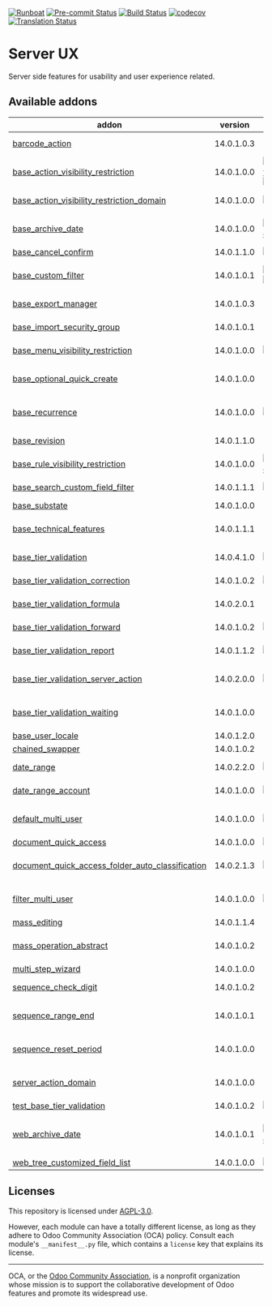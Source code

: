 
[![Runboat](https://img.shields.io/badge/runboat-Try%20me-875A7B.png)](https://runboat.odoo-community.org/builds?repo=OCA/server-ux&target_branch=14.0)
[![Pre-commit Status](https://github.com/OCA/server-ux/actions/workflows/pre-commit.yml/badge.svg?branch=14.0)](https://github.com/OCA/server-ux/actions/workflows/pre-commit.yml?query=branch%3A14.0)
[![Build Status](https://github.com/OCA/server-ux/actions/workflows/test.yml/badge.svg?branch=14.0)](https://github.com/OCA/server-ux/actions/workflows/test.yml?query=branch%3A14.0)
[![codecov](https://codecov.io/gh/OCA/server-ux/branch/14.0/graph/badge.svg)](https://codecov.io/gh/OCA/server-ux)
[![Translation Status](https://translation.odoo-community.org/widgets/server-ux-14-0/-/svg-badge.svg)](https://translation.odoo-community.org/engage/server-ux-14-0/?utm_source=widget)

<!-- /!\ do not modify above this line -->

# Server UX

Server side features for usability and user experience related.

<!-- /!\ do not modify below this line -->

<!-- prettier-ignore-start -->

[//]: # (addons)

Available addons
----------------
addon | version | maintainers | summary
--- | --- | --- | ---
[barcode_action](barcode_action/) | 14.0.1.0.3 |  | Allows to use barcodes as a launcher
[base_action_visibility_restriction](base_action_visibility_restriction/) | 14.0.1.0.0 | [![JordiMForgeFlow](https://github.com/JordiMForgeFlow.png?size=30px)](https://github.com/JordiMForgeFlow) [![CetmixGitDrone](https://github.com/CetmixGitDrone.png?size=30px)](https://github.com/CetmixGitDrone) | Restrict (with groups) action visibilty
[base_action_visibility_restriction_domain](base_action_visibility_restriction_domain/) | 14.0.1.0.0 | [![ilyasprogrammer](https://github.com/ilyasprogrammer.png?size=30px)](https://github.com/ilyasprogrammer) | Restrict with groups and domain action access
[base_archive_date](base_archive_date/) | 14.0.1.0.0 | [![GuillemCForgeFlow](https://github.com/GuillemCForgeFlow.png?size=30px)](https://github.com/GuillemCForgeFlow) | Adds an archive timestamp and user doing the archiving to all models.
[base_cancel_confirm](base_cancel_confirm/) | 14.0.1.1.0 | [![kittiu](https://github.com/kittiu.png?size=30px)](https://github.com/kittiu) | Base Cancel Confirm
[base_custom_filter](base_custom_filter/) | 14.0.1.0.1 | [![AshishHirapara](https://github.com/AshishHirapara.png?size=30px)](https://github.com/AshishHirapara) [![ForgeFlow](https://github.com/ForgeFlow.png?size=30px)](https://github.com/ForgeFlow) | Add custom filters in standard filters and group by dropdowns
[base_export_manager](base_export_manager/) | 14.0.1.0.3 |  | Manage model export profiles
[base_import_security_group](base_import_security_group/) | 14.0.1.0.1 |  | Group-based permissions for importing CSV files
[base_menu_visibility_restriction](base_menu_visibility_restriction/) | 14.0.1.0.0 | [![victoralmau](https://github.com/victoralmau.png?size=30px)](https://github.com/victoralmau) | Restrict (with groups) menu visibilty
[base_optional_quick_create](base_optional_quick_create/) | 14.0.1.0.0 |  | Avoid "quick create" on m2o fields, on a "by model" basis
[base_recurrence](base_recurrence/) | 14.0.1.0.0 | [![rousseldenis](https://github.com/rousseldenis.png?size=30px)](https://github.com/rousseldenis) | Allows to define base methods for recurrence computation
[base_revision](base_revision/) | 14.0.1.1.0 |  | Keep track of revised document
[base_rule_visibility_restriction](base_rule_visibility_restriction/) | 14.0.1.0.0 | [![GuillemCForgeFlow](https://github.com/GuillemCForgeFlow.png?size=30px)](https://github.com/GuillemCForgeFlow) | Exclude Record Rules for certain groups
[base_search_custom_field_filter](base_search_custom_field_filter/) | 14.0.1.1.1 | [![pedrobaeza](https://github.com/pedrobaeza.png?size=30px)](https://github.com/pedrobaeza) | Add custom filters for fields via UI
[base_substate](base_substate/) | 14.0.1.0.0 |  | Base Sub State
[base_technical_features](base_technical_features/) | 14.0.1.1.1 |  | Access to technical features without activating debug mode
[base_tier_validation](base_tier_validation/) | 14.0.4.1.0 | [![LoisRForgeFlow](https://github.com/LoisRForgeFlow.png?size=30px)](https://github.com/LoisRForgeFlow) | Implement a validation process based on tiers.
[base_tier_validation_correction](base_tier_validation_correction/) | 14.0.1.0.2 | [![kittiu](https://github.com/kittiu.png?size=30px)](https://github.com/kittiu) | Correct tier.review data after it has been created.
[base_tier_validation_formula](base_tier_validation_formula/) | 14.0.2.0.1 |  | Formulas for Base tier validation
[base_tier_validation_forward](base_tier_validation_forward/) | 14.0.1.0.2 | [![kittiu](https://github.com/kittiu.png?size=30px)](https://github.com/kittiu) | Forward option for base tiers
[base_tier_validation_report](base_tier_validation_report/) | 14.0.1.1.2 | [![kittiu](https://github.com/kittiu.png?size=30px)](https://github.com/kittiu) | Reports related to tier validation
[base_tier_validation_server_action](base_tier_validation_server_action/) | 14.0.2.0.0 | [![kittiu](https://github.com/kittiu.png?size=30px)](https://github.com/kittiu) | Add option to call server action when a tier is validated
[base_tier_validation_waiting](base_tier_validation_waiting/) | 14.0.1.0.0 |  | Base Tier Validation Extension to add waiting status
[base_user_locale](base_user_locale/) | 14.0.1.2.0 |  | User Locale Settings
[chained_swapper](chained_swapper/) | 14.0.1.0.2 |  | Chained Swapper
[date_range](date_range/) | 14.0.2.2.0 | [![lmignon](https://github.com/lmignon.png?size=30px)](https://github.com/lmignon) | Manage all kind of date range
[date_range_account](date_range_account/) | 14.0.1.0.0 | [![alexis-via](https://github.com/alexis-via.png?size=30px)](https://github.com/alexis-via) | Add Date Range menu entry in Invoicing app
[default_multi_user](default_multi_user/) | 14.0.1.0.0 | [![LoisRForgeFlow](https://github.com/LoisRForgeFlow.png?size=30px)](https://github.com/LoisRForgeFlow) | Allows to share user-defined defaults among several users.
[document_quick_access](document_quick_access/) | 14.0.1.0.0 | [![etobella](https://github.com/etobella.png?size=30px)](https://github.com/etobella) | Document quick access
[document_quick_access_folder_auto_classification](document_quick_access_folder_auto_classification/) | 14.0.2.1.3 | [![etobella](https://github.com/etobella.png?size=30px)](https://github.com/etobella) | Auto classification of Documents after reading a QR
[filter_multi_user](filter_multi_user/) | 14.0.1.0.0 | [![LoisRForgeFlow](https://github.com/LoisRForgeFlow.png?size=30px)](https://github.com/LoisRForgeFlow) | Allows to share user-defined filters filters among several users.
[mass_editing](mass_editing/) | 14.0.1.1.4 |  | Mass Editing
[mass_operation_abstract](mass_operation_abstract/) | 14.0.1.0.2 |  | Abstract Tools used for modules that realize operation on many items
[multi_step_wizard](multi_step_wizard/) | 14.0.1.0.0 |  | Multi-Steps Wizards
[sequence_check_digit](sequence_check_digit/) | 14.0.1.0.2 |  | Adds a check digit on sequences
[sequence_range_end](sequence_range_end/) | 14.0.1.0.1 |  | Sequence prefix/suffix option, 'range_end_', to use the beginning of the range
[sequence_reset_period](sequence_reset_period/) | 14.0.1.0.0 |  | Auto-generate yearly/monthly/weekly/daily sequence period ranges
[server_action_domain](server_action_domain/) | 14.0.1.0.0 |  | Apply a domain filter before executing server actions on records
[test_base_tier_validation](test_base_tier_validation/) | 14.0.1.0.2 | [![victoralmau](https://github.com/victoralmau.png?size=30px)](https://github.com/victoralmau) | Test Base Tier Validation
[web_archive_date](web_archive_date/) | 14.0.1.0.1 | [![GuillemCForgeFlow](https://github.com/GuillemCForgeFlow.png?size=30px)](https://github.com/GuillemCForgeFlow) | Reflects the Latest Archived Date and Latest Archived by on the record metadata.
[web_tree_customized_field_list](web_tree_customized_field_list/) | 14.0.1.0.0 | [![ilyasProgrammer](https://github.com/ilyasProgrammer.png?size=30px)](https://github.com/ilyasProgrammer) | Add fields into list view

[//]: # (end addons)

<!-- prettier-ignore-end -->

## Licenses

This repository is licensed under [AGPL-3.0](LICENSE).

However, each module can have a totally different license, as long as they adhere to Odoo Community Association (OCA)
policy. Consult each module's `__manifest__.py` file, which contains a `license` key
that explains its license.

----
OCA, or the [Odoo Community Association](http://odoo-community.org/), is a nonprofit
organization whose mission is to support the collaborative development of Odoo features
and promote its widespread use.
